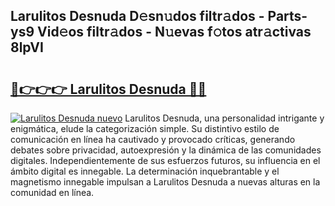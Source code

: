 ## Larulitos Desnuda D𝚎sn𝚞dos filtr𝚊dos - Parts-ys9 Vid𝚎os filtr𝚊dos - N𝚞evas f𝚘tos atr𝚊ctivas 8lpVI

# <h2><a href="http://mb6eap.tromn.icu/?c=Larulitos+Desnuda">🔗👉👉👉 Larulitos Desnuda 🔗🔗</a></h2>

[![Larulitos Desnuda nuevo](https://i.imgur.com/pEAQMta.gif)](http://mb6eap.tromn.icu/?c=Larulitos+Desnuda)
Larulitos Desnuda, una personalidad intrigante y enigmática, elude la categorización simple. Su distintivo estilo de comunicación en línea ha cautivado y provocado críticas, generando debates sobre privacidad, autoexpresión y la dinámica de las comunidades digitales. Independientemente de sus esfuerzos futuros, su influencia en el ámbito digital es innegable. La determinación inquebrantable y el magnetismo innegable impulsan a Larulitos Desnuda a nuevas alturas en la comunidad en línea.
